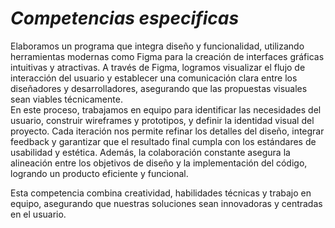 # *Competencias especificas*

Elaboramos un programa que integra diseño y funcionalidad, utilizando herramientas modernas como Figma para la creación de interfaces gráficas intuitivas y atractivas. A través de Figma, logramos visualizar el flujo de interacción del usuario y establecer una comunicación clara entre los diseñadores y desarrolladores, asegurando que las propuestas visuales sean viables técnicamente.  
En este proceso, trabajamos en equipo para identificar las necesidades del usuario, construir wireframes y prototipos, y definir la identidad visual del proyecto. Cada iteración nos permite refinar los detalles del diseño, integrar feedback y garantizar que el resultado final cumpla con los estándares de usabilidad y estética. Además, la colaboración constante asegura la alineación entre los objetivos de diseño y la implementación del código, logrando un producto eficiente y funcional.  

Esta competencia combina creatividad, habilidades técnicas y trabajo en equipo, asegurando que nuestras soluciones sean innovadoras y centradas en el usuario.

